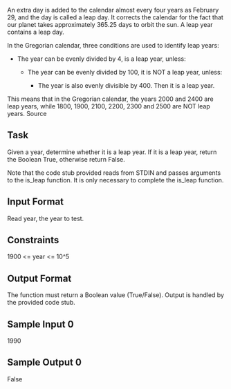 An extra day is added to the calendar almost every four years as February 29, and the day is called a leap day. It corrects the calendar for the fact that our planet takes approximately 365.25 days to orbit the sun. A leap year contains a leap day.

In the Gregorian calendar, three conditions are used to identify leap years:
<ul>
  <li> The year can be evenly divided by 4, is a leap year, unless:</li>
  <ul>
    <li> The year can be evenly divided by 100, it is NOT a leap year, unless:</li>
    <ul>
      <li>The year is also evenly divisible by 400. Then it is a leap year.</li>
     </ul>
   </ul>
</ul>
This means that in the Gregorian calendar, the years 2000 and 2400 are leap years, while 1800, 1900, 2100, 2200, 2300 and 2500 are NOT leap years. Source

<h2> Task </h2>

Given a year, determine whether it is a leap year. If it is a leap year, return the Boolean True, otherwise return False.

Note that the code stub provided reads from STDIN and passes arguments to the is_leap function. It is only necessary to complete the is_leap function.

<h2> Input Format </h2>

Read year, the year to test.

<h2> Constraints </h2>

1900 <= year <= 10^5

<h2> Output Format </h2>

The function must return a Boolean value (True/False). Output is handled by the provided code stub.

<h2> Sample Input 0 </h2>

1990
<h2> Sample Output 0 </h2>

False
